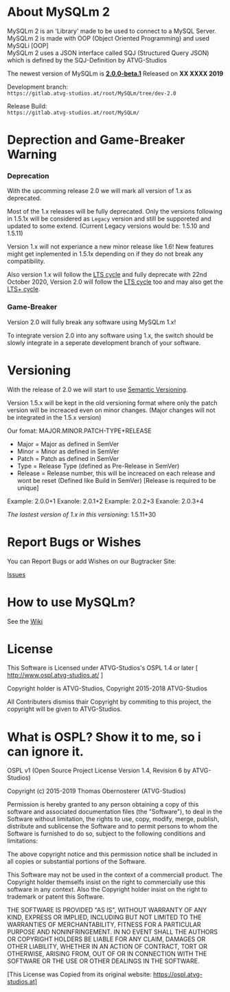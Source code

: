 # About MySQLm 2
MySQLm 2 is an 'Library' made to be used to connect to a MySQL Server.  
MySQLm 2 is made with OOP (Object Oriented Programming) and used MySQLi [OOP]  
MySQLm 2 uses a JSON interface called SQJ (Structured Query JSON) which is defined by the SQJ-Definition by ATVG-Studios

The newest version of MySQLm is **[2.0.0-beta.1](https://gitlab.atvg-studios.at/root/MySQLm/tags/v2.0.0-beta.1)** Released on **XX XXXX 2019**

Development branch:  
`https://gitlab.atvg-studios.at/root/MySQLm/tree/dev-2.0`

Release Build:  
`https://gitlab.atvg-studios.at/root/MySQLm/`

# Deprection and Game-Breaker Warning

### Deprecation

With the upcomming release 2.0 we will mark all version of 1.x as deprecated.

Most of the 1.x releases will be fully deprecated. Only the versions following in 1.5.1x will be considered as `Legacy` version and still be supporeted and updated to some extend. (Current Legacy versions would be: 1.5.10 and 1.5.11)

Version 1.x will not experiance a new minor release like 1.6! New features might get inplemented in 1.5.1x depending on if they do not break any compatibility.

Also version 1.x will follow the [LTS cycle](https://wiki.osmium.software/index.php/Software_Support_Cycles) and fully deprecate with 22nd October 2020, Version 2.0 will follow the [LTS cycle](https://wiki.osmium.software/index.php/Software_Support_Cycles) too and may also get the [LTS+ cycle](https://wiki.osmium.software/index.php/Software_Support_Cycles).

### Game-Breaker

Version 2.0 will fully break any software using MySQLm 1.x!

To integrate version 2.0 into any software using 1.x, the switch should be slowly integrate in a seperate development branch of your software.

# Versioning

With the release of 2.0 we will start to use [Semantic Versioning](https://semver.org/).

Version 1.5.x will be kept in the old versioning format where only the patch version will be increaced even on minor changes. (Major changes will not be integrated in the 1.5.x version)

Our fomat: MAJOR.MINOR.PATCH-TYPE+RELEASE

* Major = Major as defined in SemVer
* Minor = Minor as defined in SemVer
* Patch = Patch as defined in SemVer
* Type  = Release Type (defined as Pre-Release in SemVer)
* Release = Release number, this will be increaced on each release and wont be reset (Defined like Build in SemVer) [Release is required to be unique]

Example: 2.0.0+1
Exanole: 2.0.1+2
Example: 2.0.2+3
Exanole: 2.0.3+4

*The lastest version of 1.x in this versioning*: 1.5.11+30

# Report Bugs or Wishes  
You can Report Bugs or add Wishes on our Bugtracker Site:  

[Issues](https://gitlab.atvg-studios.at/root/MySQLm/issues)

# How to use MySQLm?
See the [Wiki](https://gitlab.atvg-studios.at/root/MySQLm/wikis/home)

# License
This Software is Licensed under ATVG-Studios's OSPL 1.4 or later [ http://www.ospl.atvg-studios.at/ ]

Copyright holder is ATVG-Studios, Copyright 2015-2018 ATVG-Studios

All Contributers dismiss thair Copyright by commiting to this project, the copyright will be given to ATVG-Studios.

# What is OSPL? Show it to me, so i can ignore it.
OSPL v1 (Open Source Project License Version 1.4, Revision 6 by ATVG-Studios)

Copyright (c) 2015-2019 Thomas Obernosterer (ATVG-Studios)

Permission is hereby granted to any person
obtaining a copy of this software and associated documentation
files (the "Software"), to deal in the Software without limitation,
the rights to use, copy, modify, merge, publish, distribute
and sublicense the Software and to permit persons to whom the
Software is furnished to do so, subject to the following conditions
and limitations:

The above copyright notice and this permission notice shall be included in all
copies or substantial portions of the Software.

This Software may not be used in the context of a commerciall product.
The Copyright holder themselfs insist on the right to commercially use
this software in any context.
Also the Copyright holder insist on the right to trademark or patent this Software.

THE SOFTWARE IS PROVIDED "AS IS", WITHOUT WARRANTY OF ANY KIND, EXPRESS OR
IMPLIED, INCLUDING BUT NOT LIMITED TO THE WARRANTIES OF MERCHANTABILITY,
FITNESS FOR A PARTICULAR PURPOSE AND NONINFRINGEMENT. IN NO EVENT SHALL THE
AUTHORS OR COPYRIGHT HOLDERS BE LIABLE FOR ANY CLAIM, DAMAGES OR OTHER
LIABILITY, WHETHER IN AN ACTION OF CONTRACT, TORT OR OTHERWISE, ARISING FROM,
OUT OF OR IN CONNECTION WITH THE SOFTWARE OR THE USE OR OTHER DEALINGS IN THE
SOFTWARE. 

[This License was Copied from its original website: https://ospl.atvg-studios.at]
